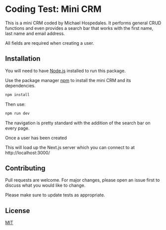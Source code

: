 # Coding Test: Mini CRM

This is a mini CRM coded by Michael Hospedales. It performs general CRUD functions and even provides a search bar that works with the first name, last name and email address.

All fields are required when creating a user.

## Installation

You will need to have [Node.js](https://nodejs.org/) installed to run this package. 

Use the package manager [npm](https://github.com/npm/cli) to install the mini CRM and its dependencies.

```bash
npm install
```

Then use:

```bash
npm run dev
```

The navigation is pretty standard with the addition of the search bar on every page.

Once a user has been created

This will load up the Next.js server which you can connect to at http://localhost:3000/

## Contributing
Pull requests are welcome. For major changes, please open an issue first to discuss what you would like to change.

Please make sure to update tests as appropriate.

## License
[MIT](https://choosealicense.com/licenses/mit/)